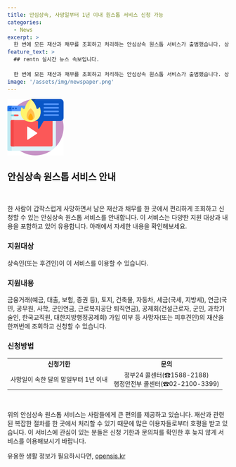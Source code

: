 ```yaml
---
title: 안심상속, 사망일부터 1년 이내 원스톱 서비스 신청 가능
categories:
  - News
excerpt: >
  한 번에 모든 재산과 채무를 조회하고 처리하는 안심상속 원스톱 서비스가 출범했습니다. 상속인이나 후견인은 금융거래부터 부동산, 자동차, 세금, 연금, 가입 여부까지 사망자의 재산을 통합 조회 신청할 수 있습니다. 신청 기한은 사망일로부터 1년 이내이며, 정부24 콜센터 및 행정안전부 콜센터로 문의 가능합니다.
feature_text: >
  ## rentn 실시간 뉴스 속보입니다.

  한 번에 모든 재산과 채무를 조회하고 처리하는 안심상속 원스톱 서비스가 출범했습니다. 상속인이나 후견인은 금융거래부터 부동산, 자동차, 세금, 연금, 가입 여부까지 사망자의 재산을 통합 조회 신청할 수 있습니다. 신청 기한은 사망일로부터 1년 이내이며, 정부24 콜센터 및 행정안전부 콜센터로 문의 가능합니다.
image: '/assets/img/newspaper.png'
---
```


<p><img src="/assets/img/news.png" alt="rentncar 속보" /></p>

<h2 data-ke-size="size26">안심상속 원스톱 서비스 안내</h2>

<p data-ke-size="size16">&nbsp;</p>

<p>한 사람이 갑작스럽게 사망하면서 남은 재산과 채무를 한 곳에서 편리하게 조회하고 신청할 수 있는 안심상속 원스톱 서비스를 안내합니다. 이 서비스는 다양한 지원 대상과 내용을 포함하고 있어 유용합니다. 아래에서 자세한 내용을 확인해보세요.</p>

<h3>지원대상</h3>

<p data-ke-size="size16">상속인(또는 후견인)이 이 서비스를 이용할 수 있습니다.</p>

<h3>지원내용</h3>

<p data-ke-size="size16">금융거래(예금, 대출, 보험, 증권 등), 토지, 건축물, 자동차, 세금(국세, 지방세), 연금(국민, 공무원, 사학, 군인연금, 근로복지공단 퇴직연금), 공제회(건설근로자, 군인, 과학기술인, 한국교직원, 대한지방행정공제회) 가입 여부 등 사망자(또는 피후견인)의 재산을 한꺼번에 조회하고 신청할 수 있습니다.</p>

<h3>신청방법</h3>

<table>
  <tr>
    <td style="text-align: center; height: 17px;"><b>신청기한</b></td>
    <td style="text-align: center; height: 17px;"><b>문의</b></td>
  </tr>
  <tr>
    <td style="text-align: center; height: 17px;">사망일이 속한 달의 말일부터 1년 이내</td>
    <td style="text-align: center; height: 17px;">정부24 콜센터(☎1588-2188)<br>행정안전부 콜센터(☎02-2100-3399)</td>
  </tr>
</table>

<p data-ke-size="size16">&nbsp;</p>

<p>위의 안심상속 원스톱 서비스는 사람들에게 큰 편의를 제공하고 있습니다. 재산과 관련된 복잡한 절차를 한 곳에서 처리할 수 있기 때문에 많은 이용자들로부터 호평을 받고 있습니다. 이 서비스에 관심이 있는 분들은 신청 기한과 문의처를 확인한 후 늦지 않게 서비스를 이용해보시기 바랍니다.</p>
유용한 생활 정보가 필요하시다면, <a href="https://opensis.kr" rel="dofollow">opensis.kr</a>


